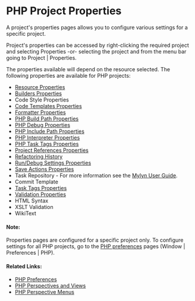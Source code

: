 # PHP Project Properties

<!--context:php_project_properties-->

A project's properties pages allows you to configure various settings for a specific project.

Project's properties can be accessed by right-clicking the required project and selecting Properties -or- selecting the project and from the menu bar going to Project | Properties.

The properties available will depend on the resource selected. The following properties are available for PHP projects:

 * [Resource Properties](008-resource_properties.md)
 * [Builders Properties](016-builders_properties.md)
 * Code Style Properties
 * [Code Templates Properties](../../032-reference/040-php_project_properties/024-code_style_properties/008-code_templates_properties.md)
 * [Formatter Properties](../../032-reference/040-php_project_properties/024-code_style_properties/016-formatter_properties.md)
 * [PHP Build Path Properties](032-php_build_path_properties.md)
 * [PHP Debug Properties](040-php_debug_properties.md)
 * [PHP Include Path Properties](048-php_include_path_properties.md)
 * [PHP Interpreter Properties](056-php_interpreter_properties.md)
 * [PHP Task Tags Properties](064-php_task_tags_properties.md)
 * [Project References Properties](072-project_references_properties.md)
 * [Refactoring History](080-refactoring_history.md)
 * [Run/Debug Settings Properties](088-run_debug_settings_properties.md)
 * [Save Actions Properties](096-save_actions_properties.md)
 * Task Repository - For more information see the [Mylyn User Guide](http://wiki.eclipse.org/index.php/Mylyn_User_Guide).
 * Commit Template
 * [Task Tags Properties](104-task_tags_properties.md)
 * [Validation Properties](112-validation_properties.md)
 * HTML Syntax
 * XSLT Validation
 * WikiText

#### Note:

Properties pages are configured for a specific project only. To configure settings for all PHP projects, go to the [PHP preferences](../../032-reference/032-preferences/000-index.md) pages (Window | Preferences | PHP).

<!--links-start-->

#### Related Links:

 * [PHP Preferences](../../032-reference/032-preferences/000-index.md)
 * [PHP Perspectives and Views](../../032-reference/008-php_perspectives_and_views/000-index.md)
 * [PHP Perspective Menus](../../032-reference/016-menus/000-index.md)

<!--links-end-->
